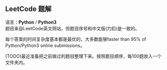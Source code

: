 ## LeetCode 题解 
语言：**Python** / **Python3**  
题目来自LeetCode英文网站，但题目序号和中文版(力扣)是一致的。

每个答案的时间复杂度基本都是最优的，大多数能够faster than 95% of Python/Python3 online submissions。  

(TODO)最近准备把之前做过的题目整理下来。按照题目顺序，每100题放入一个文件夹内。
